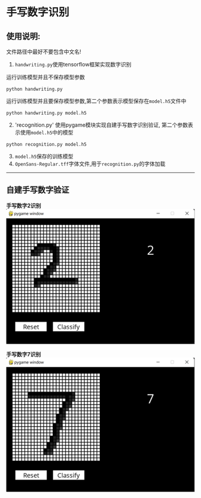 # 手写数字识别  
## 使用说明:  
文件路径中最好不要包含中文名!  
1. `handwriting.py`使用tensorflow框架实现数字识别

运行训练模型并且不保存模型参数
```
python handwriting.py
```
运行训练模型并且要保存模型参数,第二个参数表示模型保存在`model.h5`文件中
```
python handwriting.py model.h5
```

2. 'recognition.py' 使用pygame模块实现自建手写数字识别验证, 第二个参数表示使用`model.h5`中的模型
```
python recognition.py model.h5
```

3. `model.h5`保存的训练模型  
4. `OpenSans-Regular.tff`字体文件,用于`recognition.py`的字体加载
---
## 自建手写数字验证 
**手写数字2识别**
![手写数字2识别](Result/自建手写识别图片/手写数字2识别.png) 

**手写数字7识别**
![手写数字7识别](Result/自建手写识别图片/手写数字7识别.png)
